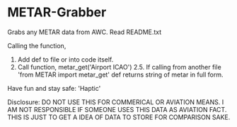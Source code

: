 # METAR-Grabber
Grabs any METAR data from AWC. Read README.txt

Calling the function,
1. Add def to file or into code itself.
2. Call function, metar_get('Airport ICAO')
2.5. If calling from another file 'from METAR import metar_get'
def returns string of metar in full form.

Have fun and stay safe: 'Haptic'


Disclosure: DO NOT USE THIS FOR COMMERICAL OR AVIATION MEANS. I AM NOT RESPONSIBLE IF SOMEONE USES THIS DATA AS AVIATION FACT. THIS IS JUST TO GET A IDEA OF DATA TO STORE FOR 
COMPARISON SAKE. 
